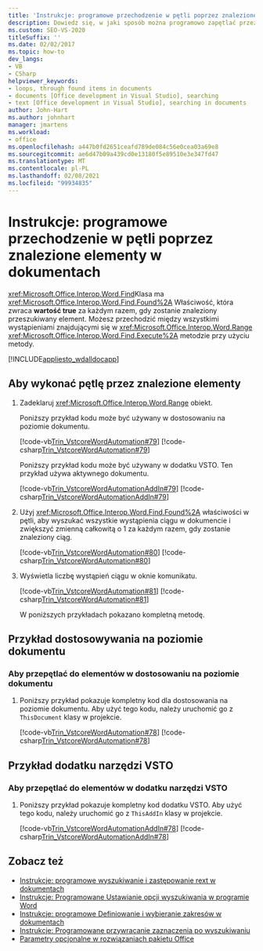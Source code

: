 ```yaml
---
title: 'Instrukcje: programowe przechodzenie w pętli poprzez znalezione elementy w dokumentach'
description: Dowiedz się, w jaki sposób można programowo zapętlać przez znalezione elementy w dokumencie programu Microsoft Word przy użyciu programu Visual Studio.
ms.custom: SEO-VS-2020
titleSuffix: ''
ms.date: 02/02/2017
ms.topic: how-to
dev_langs:
- VB
- CSharp
helpviewer_keywords:
- loops, through found items in documents
- documents [Office development in Visual Studio], searching
- text [Office development in Visual Studio], searching in documents
author: John-Hart
ms.author: johnhart
manager: jmartens
ms.workload:
- office
ms.openlocfilehash: a447b0fd2651ceafd789de084c56e0cea03a69e8
ms.sourcegitcommit: ae6d47b09a439cd0e13180f5e89510e3e347fd47
ms.translationtype: MT
ms.contentlocale: pl-PL
ms.lasthandoff: 02/08/2021
ms.locfileid: "99934835"
---
```

# <a name="how-to-programmatically-loop-through-found-items-in-documents"></a>Instrukcje: programowe przechodzenie w pętli poprzez znalezione elementy w dokumentach
  <xref:Microsoft.Office.Interop.Word.Find>Klasa ma <xref:Microsoft.Office.Interop.Word.Find.Found%2A> Właściwość, która zwraca **wartość true** za każdym razem, gdy zostanie znaleziony przeszukiwany element. Możesz przechodzić między wszystkimi wystąpieniami znajdującymi się w <xref:Microsoft.Office.Interop.Word.Range> <xref:Microsoft.Office.Interop.Word.Find.Execute%2A> metodzie przy użyciu metody.

 [!INCLUDE[appliesto_wdalldocapp](../vsto/includes/appliesto-wdalldocapp-md.md)]

## <a name="to-loop-through-found-items"></a>Aby wykonać pętlę przez znalezione elementy

1. Zadeklaruj <xref:Microsoft.Office.Interop.Word.Range> obiekt.

    Poniższy przykład kodu może być używany w dostosowaniu na poziomie dokumentu.

    [!code-vb[Trin_VstcoreWordAutomation#79](../vsto/codesnippet/VisualBasic/Trin_VstcoreWordAutomationVB/ThisDocument.vb#79)]
    [!code-csharp[Trin_VstcoreWordAutomation#79](../vsto/codesnippet/CSharp/Trin_VstcoreWordAutomationCS/ThisDocument.cs#79)]

    Poniższy przykład kodu może być używany w dodatku VSTO. Ten przykład używa aktywnego dokumentu.

    [!code-vb[Trin_VstcoreWordAutomationAddIn#79](../vsto/codesnippet/VisualBasic/Trin_VstcoreWordAutomationAddIn/ThisAddIn.vb#79)]
    [!code-csharp[Trin_VstcoreWordAutomationAddIn#79](../vsto/codesnippet/CSharp/Trin_VstcoreWordAutomationAddIn/ThisAddIn.cs#79)]

2. Użyj <xref:Microsoft.Office.Interop.Word.Find.Found%2A> właściwości w pętli, aby wyszukać wszystkie wystąpienia ciągu w dokumencie i zwiększyć zmienną całkowitą o 1 za każdym razem, gdy zostanie znaleziony ciąg.

    [!code-vb[Trin_VstcoreWordAutomation#80](../vsto/codesnippet/VisualBasic/Trin_VstcoreWordAutomationVB/ThisDocument.vb#80)]
    [!code-csharp[Trin_VstcoreWordAutomation#80](../vsto/codesnippet/CSharp/Trin_VstcoreWordAutomationCS/ThisDocument.cs#80)]

3. Wyświetla liczbę wystąpień ciągu w oknie komunikatu.

    [!code-vb[Trin_VstcoreWordAutomation#81](../vsto/codesnippet/VisualBasic/Trin_VstcoreWordAutomationVB/ThisDocument.vb#81)]
    [!code-csharp[Trin_VstcoreWordAutomation#81](../vsto/codesnippet/CSharp/Trin_VstcoreWordAutomationCS/ThisDocument.cs#81)]

   W poniższych przykładach pokazano kompletną metodę.

## <a name="document-level-customization-example"></a>Przykład dostosowywania na poziomie dokumentu

### <a name="to-loop-through-items-in-a-document-level-customization"></a>Aby przepętlać do elementów w dostosowaniu na poziomie dokumentu

1. Poniższy przykład pokazuje kompletny kod dla dostosowania na poziomie dokumentu. Aby użyć tego kodu, należy uruchomić go z `ThisDocument` klasy w projekcie.

     [!code-vb[Trin_VstcoreWordAutomation#78](../vsto/codesnippet/VisualBasic/Trin_VstcoreWordAutomationVB/ThisDocument.vb#78)]
     [!code-csharp[Trin_VstcoreWordAutomation#78](../vsto/codesnippet/CSharp/Trin_VstcoreWordAutomationCS/ThisDocument.cs#78)]

## <a name="vsto-add-in-example"></a>Przykład dodatku narzędzi VSTO

### <a name="to-loop-through-items-in-a-vsto-add-in"></a>Aby przepętlać do elementów w dodatku narzędzi VSTO

1. Poniższy przykład pokazuje kompletny kod dodatku VSTO. Aby użyć tego kodu, należy uruchomić go z `ThisAddIn` klasy w projekcie.

     [!code-vb[Trin_VstcoreWordAutomationAddIn#78](../vsto/codesnippet/VisualBasic/Trin_VstcoreWordAutomationAddIn/ThisAddIn.vb#78)]
     [!code-csharp[Trin_VstcoreWordAutomationAddIn#78](../vsto/codesnippet/CSharp/Trin_VstcoreWordAutomationAddIn/ThisAddIn.cs#78)]

## <a name="see-also"></a>Zobacz też
- [Instrukcje: programowe wyszukiwanie i zastępowanie rext w dokumentach](../vsto/how-to-programmatically-search-for-and-replace-text-in-documents.md)
- [Instrukcje: Programowane Ustawianie opcji wyszukiwania w programie Word](../vsto/how-to-programmatically-set-search-options-in-word.md)
- [Instrukcje: programowe Definiowanie i wybieranie zakresów w dokumentach](../vsto/how-to-programmatically-define-and-select-ranges-in-documents.md)
- [Instrukcje: Programowane przywracanie zaznaczenia po wyszukiwaniu](../vsto/how-to-programmatically-restore-selections-after-searches.md)
- [Parametry opcjonalne w rozwiązaniach pakietu Office](../vsto/optional-parameters-in-office-solutions.md)
